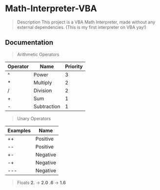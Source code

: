 # Math-Interpreter-VBA
> Description
This project is a VBA Math Interpreter, made without any external dependencies.
(This is my first interpreter on VBA yay!)

## Documentation
> Arithmetic Operators

| Operator | Name | Priority |
| --- | --- | --- |
| ^ | Power | 3 |
| * | Multiply | 2 |
| / | Division | 2 |
| + | Sum | 1 |
| - | Subtraction | 1 |

> Unary Operators

| Examples | Name |
| --- | --- |
| ++ | Positive | 
| -- | Positive | 
| +- | Negative | 
| -+ | Negative | 
| --- | Negative | 

> Floats
**2.** -> **2.0**
**.6** -> **1.6**
